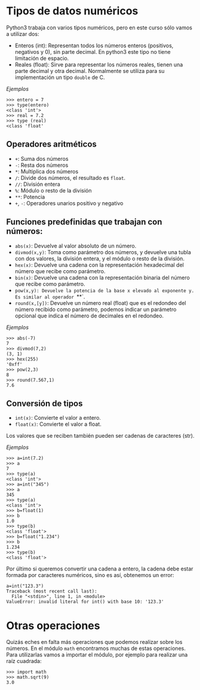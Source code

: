 # Tipos de datos numéricos

Python3 trabaja con varios tipos numéricos, pero en este curso sólo vamos a utilizar dos:

* Enteros (int): Representan todos los números enteros (positivos, negativos y 0), sin parte decimal. En python3 este tipo no tiene limitación de espacio. 
* Reales (float): Sirve para representar los números reales, tienen una parte decimal y otra  decimal. Normalmente se utiliza para su implementación un tipo `double` de C. 

*Ejemplos*

	>>> entero = 7
	>>> type(entero)
	<class 'int'>
	>>> real = 7.2
	>>> type (real)
	<class 'float'


## Operadores aritméticos

* `+`: Suma dos números
* `-`: Resta dos números
* `*`: Multiplica dos números
* `/`: Divide dos números, el resultado es `float`.
* `//`: División entera
* `%`: Módulo o resto de la división
* `**`: Potencia
* `+`, `-`: Operadores unarios positivo y negativo

## Funciones predefinidas que trabajan con números:

* `abs(x)`: Devuelve al valor absoluto de un número.
* `divmod(x,y)`: Toma como parámetro dos números, y devuelve una tubla con dos valores, la división entera, y el módulo o resto de la división.
* `hex(x)`: Devuelve una cadena con la representación hexadecimal del número que recibe como parámetro.
* `bin(x)`: Devuelve una cadena con la representación binaria del número que recibe como parámetro.
* `pow(x,y): Devuelve la potencia de la base x elevado al exponente y. Es similar al operador `**`.
* `round(x,[y])`: Devuelve un número real (float) que es el redondeo del número recibido como parámetro, podemos indicar un parámetro opcional que indica el número de decimales en el redondeo.

*Ejemplos*

	>>> abs(-7)
	7
	>>> divmod(7,2)
	(3, 1)
	>>> hex(255)
	'0xff'
	>>> pow(2,3)
	8
	>>> round(7.567,1)
	7.6

## Conversión de tipos

* `int(x)`: Convierte el valor a entero.
* `float(x)`: Convierte el valor a float.

Los valores que se reciben también pueden ser cadenas de caracteres (str).

*Ejemplos*

	>>> a=int(7.2)
	>>> a
	7
	>>> type(a)
	<class 'int'>
	>>> a=int("345")
	>>> a
	345
	>>> type(a)
	<class 'int'>
	>>> b=float(1)
	>>> b
	1.0
	>>> type(b)
	<class 'float'>
	>>> b=float("1.234")
	>>> b
	1.234
	>>> type(b)
	<class 'float'>

Por último si queremos convertir una cadena a entero, la cadena debe estar formada por caracteres numéricos, sino es así, obtenemos un error:

	a=int("123.3")
	Traceback (most recent call last):
	  File "<stdin>", line 1, in <module>
	ValueError: invalid literal for int() with base 10: '123.3'

# Otras operaciones

Quizás eches en falta más operaciones que podemos realizar sobre los números. En el módulo `math` encontramos muchas de estas operaciones. Para utilizarlas vamos  a importar el módulo, por ejemplo para realizar una raíz cuadrada:

	>>> import math
	>>> math.sqrt(9)
	3.0

